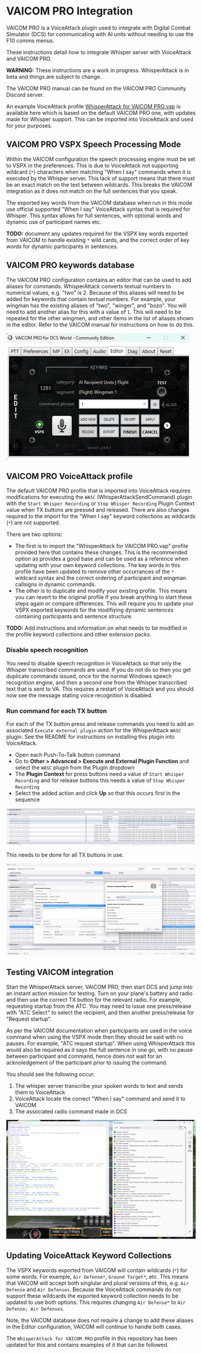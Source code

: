 # VAICOM PRO Integration

VAICOM PRO is a VoiceAttack plugin used to integrate with Digital Combat Simulator (DCS) for communicating with AI units without needing to use the F10 comms menus.

These instructions detail how to integrate Whisper server with VoiceAttack and VAICOM PRO.

**WARNING:** These instructions are a work in progress. WhisperAttack is in beta and things are subject to change.

The VAICOM PRO manual can be found on the VAICOM PRO Community Discord server.

An example VoiceAttack profile [WhisperAttack for VAICOM PRO.vap](WhisperAttack%20for%20VAICOM%20PRO.vap) is available here which is based on the default VAICOM PRO one, with updates made for Whisper support. This can be imported into VoiceAttack and used for your purposes.

## VAICOM PRO VSPX Speech Processing Mode

Within the VAICOM configuration the speech processing engine must be set to VSPX in the preferences. This is due to VoiceAttack not supporting
wildcard (`*`) characters when matching "When I say" commands when it is executed by the Whisper server. This lack of support means that there must
be an exact match on the text between wildcards. This breaks the VAICOM integration as it does not match on the full sentences that you speak.

The exported key words from the VAICOM database when run in this mode use official supported "When I say" VoiceAttack syntax that is required for Whisper.
This syntax allows for full sentences, with optional words and dynamic use of participant names etc.

**TODO:** document any updates required for the VSPX key words exported from VAICOM to handle existing `*` wild cards, and the correct order of key words
for dynamic participants in sentences.

## VAICOM PRO keywords database

The VAICOM PRO configuration contains an editor that can be used to add aliases for commands. WhisperAttack converts textual numbers to numerical values, e.g. "two" is 2. Because of this aliases will need to be added for keywords that contain textual numbers. For example, your wingman has the existing aliases of "two", "winger", and "bozo". You will need to add another alias for this with a value of `1`. This will need to be repeated for the other wingmen, and other items in the list of aliases shown in the editor. Refer to the VAICOM manual for instructions on how to do this.

![keywords database](./screenshots/VAICOM%20keywords%20database.png)

## VAICOM PRO VoiceAttack profile

The default VAICOM PRO profile that is imported into VoiceAttack requires modifications for executing the `WASC` (WhisperAttackSendCommand) plugin with the `Start Whisper Recording` or `Stop Whisper Recording` Plugin Context value when TX buttons are pressed and released. There are also changes required to the import for the "When I say" keyword collections as wildcards (`*`) are not supported.

There are two options:
- The first is to import the "WhisperAttack for VAICOM PRO.vap" profile provided here that contains these changes. This is the recommended option as provides a good base and can be used as a reference when updating with your own keyword collections. The key words in this profile have been updated to remove other occurrances of
the `*` wildcard syntax and the correct ordering of participant and wingman callsigns in dynamic commands.
- The other is to duplicate and modify your existing profile. This means you can revert to the original profile if you break anything to start these steps again or compare differences. This will require you to update your VSPX exported keywords for the modifiying dynamic sentences containing participants and sentence structure.

**TODO:** Add instructions and information on what needs to be modified in the profile keyword collections and other extension packs.

### Disable speech recognition

You need to disable speech recognition in VoiceAttack so that only the Whisper transcribed commands are used. If you do not do so then you get duplicate commands issued, once for the normal Windows speech recognition engine, and then a second one from the Whisper transcribed text that is sent to VA. This requires a restart of VoiceAttack and you should now see the message stating voice recognition is disabled.

### Run command for each TX button

For each of the TX button press and release commands you need to add an associated `Execute external plugin` action for the WhisperAttack `WASC` plugin. See the README for instructions on installing this plugin into VoiceAttack.

- Open each Push-To-Talk button command
- Go to **Other > Advanced > Execute and External Plugin Function** and select the `WASC` plugin from the Plugin dropdown
- The **Plugin Context** for press buttons need a value of `Start Whisper Recording` and for release buttons this needs a value of `Stop Whisper Recording`
- Select the added action and click **Up** so that this occurs first in the sequence

![Add run application to push to talk](./screenshots/Add%20execute%20plugin%20to%20push%20to%20talk.png)

This needs to be done for all TX buttons in use.

![Start and stop on all tx buttons](./screenshots/Start%20and%20stop%20on%20all%20tx%20buttons.png)


## Testing VAICOM integration

Start the WhisperAttack server, VAICOM PRO, then start DCS and jump into an instant action mission for testing. Turn on your plane's battery and radio and then use the correct TX button for the relevant radio. For example, requesting startup from the ATC. You may need to issue one press/release with "ATC Select" to select the recipient, and then another press/release for "Request startup".

As per the VAICOM documentation when participants are used in the voice command when using the VSPX mode then they should be said with no pauses. For example, "ATC request startup". When using WhisperAttack this would also be required as it says the full sentence in one go, with no pause between participant and command, hence does not wait for an acknoledgement of the participant prior to issuing the command.

You should see the following occur:
1. The whisper server transcribe your spoken words to text and sends them to VoiceAttack
1. VoiceAttack locate the correct "When I say" command and send it to VAICOM
1. The associated radio command made in DCS

![WhisperAttack UI and VoiceAttack](./screenshots/WhisperAttack%20UI%20and%20VoiceAttack.png)

## Updating VoiceAttack Keyword Collections

The VSPX keywords exported from VAICOM will contain wildcards (`*`) for some words. For example, `Air Defense*`, `Ground Target*`, etc. This means that VAICOM will accept both singlular and plural versions of this, e.g. `Air Defense` and `Air Defenses`. Because the VoiceAttack commands do not support these wildcards the exported keyword collection needs to be updated to use both options. This requires changing `Air Defense*` to `Air Defense; Air Defenses`.

Note, the VAICOM database does not require a change to add these aliases in the Editor configuration, VAICOM will continue to handle both cases.

The `WhisperAttack for VAICOM PRO` profile in this repository has been updated for this and contains examples of it that can be followed.
